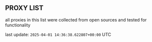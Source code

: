 ## PROXY LIST

all proxies in this list were collected from open sources and tested for functionality

last update: `2025-04-01 14:36:38.622807+00:00` UTC